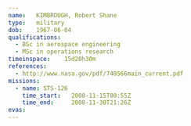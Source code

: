 ```yaml
---
name:	KIMBROUGH, Robert Shane
type:	military
dob:	1967-06-04
qualifications:
  - BSc in aerospace engineering
  - MSc in operations research
timeinspace:	15d20h30m
references:
  - http://www.nasa.gov/pdf/740566main_current.pdf
missions:
  - name: STS-126
    time_start:   2008-11-15T00:55Z
    time_end:     2008-11-30T21:26Z
evas:
---
```

